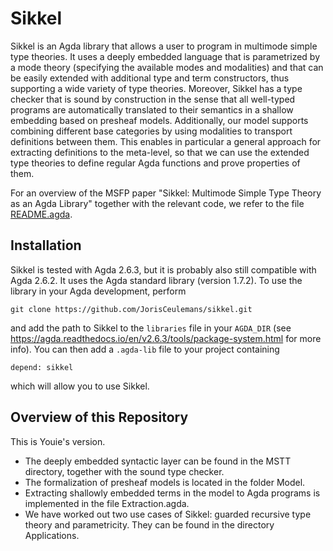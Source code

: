 # Sikkel

Sikkel is an Agda library that allows a user to program in multimode simple type theories.
It uses a deeply embedded language that is parametrized by a mode theory (specifying the available modes and modalities) and that can be easily extended with additional type and term constructors, thus supporting a wide variety of type theories.
Moreover, Sikkel has a type checker that is sound by construction in the sense that all well-typed programs are automatically translated to their semantics in a shallow embedding based on presheaf models.
Additionally, our model supports combining different base categories by using modalities to transport definitions between them.
This enables in particular a general approach for extracting definitions to the meta-level, so that we can use the extended type theories to define regular Agda functions and prove properties of them.

For an overview of the MSFP paper "Sikkel: Multimode Simple Type Theory as an Agda Library" together with the relevant code, we refer to the file [README.agda](README.agda).

## Installation

Sikkel is tested with Agda 2.6.3, but it is probably also still compatible with Agda 2.6.2. It uses the Agda standard library (version 1.7.2).
To use the library in your Agda development, perform
```
git clone https://github.com/JorisCeulemans/sikkel.git
```
and add the path to Sikkel to the `libraries` file in your `AGDA_DIR` (see https://agda.readthedocs.io/en/v2.6.3/tools/package-system.html for more info).
You can then add a `.agda-lib` file to your project containing
```
depend: sikkel
```
which will allow you to use Sikkel.


## Overview of this Repository
This is Youie's version.
* The deeply embedded syntactic layer can be found in the MSTT directory, together with the sound type checker.
* The formalization of presheaf models is located in the folder Model.
* Extracting shallowly embedded terms in the model to Agda programs is implemented in the file Extraction.agda.
* We have worked out two use cases of Sikkel: guarded recursive type theory and parametricity. They can be found in the directory Applications.

